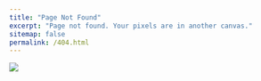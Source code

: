 ```yaml
---
title: "Page Not Found"
excerpt: "Page not found. Your pixels are in another canvas."
sitemap: false
permalink: /404.html
---
```

![](https://www.impactplus.com/hs-fs/hubfs/404-error-page-examples-best.jpg?length=1200&name=404-error-page-examples-best.jpg)
